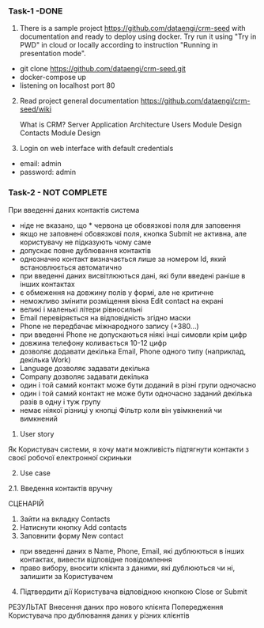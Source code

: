 ### Task-1 -DONE

1. There is a sample project https://github.com/dataengi/crm-seed with documentation and ready to deploy using docker. Try
run it using "Try in PWD" in cloud or locally according to instruction "Running in presentation mode".

- git clone https://github.com/dataengi/crm-seed.git 
- docker-compose up
- listening on localhost port 80


2. Read project general documentation https://github.com/dataengi/crm-seed/wiki

    What is CRM?
    Server Application Architecture
    Users Module Design
    Contacts Module Design


3. Login on web interface with default credentials

- email: admin
- password: admin


### Task-2 - NOT COMPLETE

При введенні даних контактів система
- ніде не вказано, що * червона це обовязкові поля для заповення
- якщо не заповнені обовязкові поля, кнопка Submit не активна, але користувачу не підказують чому саме
- допускає повне дублювання контактів
- однозначно контакт визначається лише за номером Id, який встановлюється автоматично
- при введенні даних висвітлюються дані, які були введені раніше в інших контактах
- є обмеження на довжину полів у формі, але не критичне
- неможливо змінити розміщення вікна Edit contact на екрані
- великі і маленькі літери рівносильні
- Email перевіряється на відповідність згідно маски 
- Phone не передбачає міжнародного запису (+380...)
- при введенні Phone не допускаються ніякі інші симовли крім цифр
- довжина телефону коливається 10-12 цифр
- дозволяє додавати декілька Email, Phone одного типу (наприклад, декілька Work)
- Language дозволяє задавати декілька 
- Company дозволяє задавати декілька 
- один і той самий контакт може бути доданий в різні групи одночасно
- один і той самий контакт не може бути одночасно заданий декілька разів в одну і туж групу
- немає ніякої різниці у кнопці Фільтр коли він увімкнений чи вимкнений


1. User story

Як Користувач системи, я хочу мати можливість  підтягнути  контакти з своєї робочої електронної скриньки

2. Use case

2.1. Введення контактів вручну

СЦЕНАРІЙ
1. Зайти на вкладку Contacts
2. Натиснути кнопку Add contacts
3. Заповнити форму New contact
- при введенні даних в Name, Phone, Email, які дублюються в інших контактах, вивести відповідне повідомлення 
- право вибору, вносити клієнта з даними, які дублюються чи ні, залишити за Користувачем
4. Підтвердити дії Користувача відповідною кнопкою Close or Submit

РЕЗУЛЬТАТ
Внесення даних про нового клієнта
Попередження Користувача про дублювання даних у різних клієнтів

